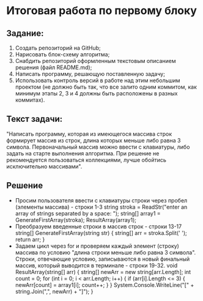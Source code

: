 # Итоговая работа по первому блоку

## Задание:
1. Создать репозиторий на GitHub;
2. Нарисовать блок-схему алгоритма;
3. Снабдить репозиторий оформленным текстовым описанием решения (файл README.md);
4. Написать программу, решающую поставленную задачу;
5. Использовать контроль версий в работе над этим небольшим проектом (не должно быть так, что все залито одним коммитом, как минимум этапы 2, 3 и 4 должны быть расположены в разных коммитах).

## Текст задачи:
"Написать программу, которая из имеющегося массива строк формирует массив из строк, длина которых меньше либо равна 3 символа. Первоначальный массив можно ввести с клавиатуры, либо задать на старте выполнения алгоритма. При решение не рекомендуется пользоваться коллекциями, лучше обойтись исключительно массивами".

## Решение
* Просим пользователя ввести с клавиатуры строки через пробел (элементы массива) - строки 1-3
string stroka = ReadStr("enter an array of strings separated by a space: ");
string[] array1 = GenerateFirstArray(stroka);
ResultArray(array1);
* Преобразуем введенные строки в массив строк - строки 13-17
string[] GenerateFirstArray(string str) 
{
    string[] arr = stroka.Split(' ');
    return arr;
}
* Задаем цикл через for и проверяем каждый элемент (строку) массива по условию "длина строки меньше либо равна 3 символа". Строки, отвечающие условию, записываются в новый финальный массив, который выводится в терминале - строки 19-32.
void ResultArray(string[] arr) 
{
    string[] newArr = new string[arr.Length];
    int count = 0;
    for (int i = 0; i < arr.Length; i++)
    {
        if (arr[i].Length <= 3)
        {
            newArr[count] = array1[i];
            count++;
        }
    }
    System.Console.WriteLine("[" + string.Join(",", newArr) + "]");
}
